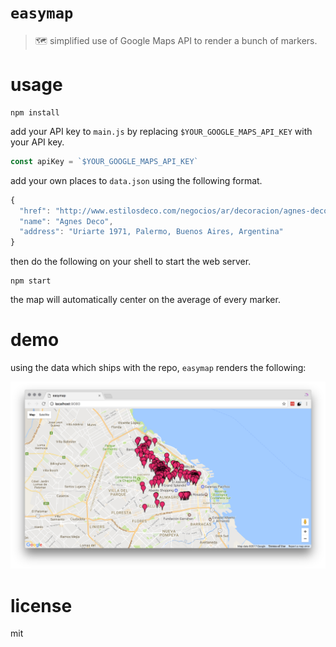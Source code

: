 # `easymap`

> 🗺 simplified use of Google Maps API to render a bunch of markers.

# usage

```shell
npm install
```

add your API key to `main.js` by replacing `$YOUR_GOOGLE_MAPS_API_KEY` with your API key.

```js
const apiKey = `$YOUR_GOOGLE_MAPS_API_KEY`
```

add your own places to `data.json` using the following format.

```js
{
  "href": "http://www.estilosdeco.com/negocios/ar/decoracion/agnes-deco/",
  "name": "Agnes Deco",
  "address": "Uriarte 1971, Palermo, Buenos Aires, Argentina"
}
```

then do the following on your shell to start the web server.

```shell
npm start
```

the map will automatically center on the average of every marker.

# demo

using the data which ships with the repo, `easymap` renders the following:

![](demo.png)

# license

mit
